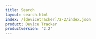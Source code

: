 ```yaml
---
title: Search
layout: search.html
index: /[devicetracker]/2-2/index.json
product: Device Tracker
productversion: '2.2'
---
```




